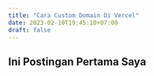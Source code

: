 ```yaml
---
title: "Cara Custom Domain Di Vercel"
date: 2023-02-10T19:45:10+07:00
draft: false
---
```


## Ini Postingan Pertama Saya